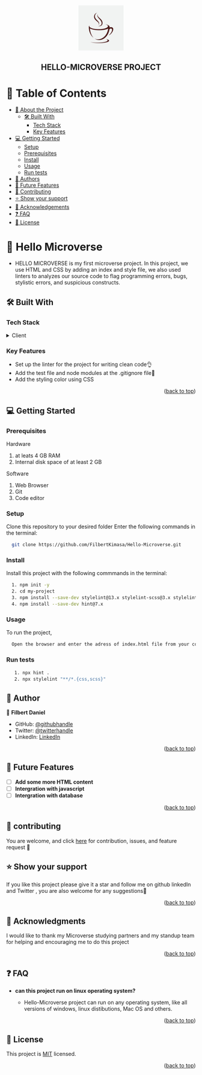 <a name="readme-top"></a>

<div align="center">
  <img src="./coffee-logo.png" alt="logo" width="120"  height="auto" />
  <br/>

  <h2><b>HELLO-MICROVERSE PROJECT</b></h2>

</div>

# 📗 Table of Contents

- [📖 About the Project](#about-project)
  - [🛠 Built With](#built-with)
    - [Tech Stack](#tech-stack)
    - [Key Features](#key-features)
- [💻 Getting Started](#getting-started)
  - [Setup](#setup)
  - [Prerequisites](#prerequisites)
  - [Install](#install)
  - [Usage](#usage)
  - [Run tests](#run-tests)
- [👥 Authors](#authors)
- [🔭 Future Features](#future-features)
- [🤝 Contributing](#contributing)
- [⭐️ Show your support](#support)
- [🙏 Acknowledgements](#acknowledgements)
- [❓ FAQ](#faq)
- [📝 License](#license)

# 📖 Hello Microverse <a name="about-project"></a>

- HELLO MICROVERSE is my first microverse project. In this project, we use HTML and CSS by adding an index and style file, we also used linters to analyzes our source code to flag programming errors, bugs, stylistic errors, and suspicious constructs.

## 🛠 Built With <a name="built-with"></a>

### Tech Stack <a name="tech-stack"></a>

<details>
  <summary>Client</summary>
  <ul>
    <li><a href="https://html.spec.whatwg.org/">HTML</a></li>
    <li><a href="https://www.w3.org/TR/CSS/#css">CSS</a></li>
  </ul>
</details>

### Key Features <a name="key-features"></a>

- Set up the linter for the project for writing clean code👌
- Add the test file and node modules at the .gitignore file🚀
- Add the styling color using CSS

<p align="right">(<a href="#readme-top">back to top</a>)</p>

## 💻 Getting Started <a name="getting-started"></a>

### Prerequisites

Hardware

1. at leats 4 GB RAM
2. Internal disk space of at least 2 GB

Software

1. Web Browser
2. Git
3. Code editor

### Setup

Clone this repository to your desired folder Enter the following commands in the terminal:

```sh
  git clone https://github.com/FilbertKimasa/Hello-Microverse.git
```

### Install

Install this project with the following commmands in the terminal:

```sh
  1. npm init -y
  2. cd my-project
  3. npm install --save-dev stylelint@13.x stylelint-scss@3.x stylelint-config-standard@21.x stylelint-csstree-validator@1.x
  4. npm install --save-dev hint@7.x
```

### Usage

To run the project,

```sh
  Open the browser and enter the adress of index.html file from your computer/server
```

### Run tests

```sh
   1. npx hint .
   2. npx stylelint "**/*.{css,scss}"
```

## 👥 Author <a name="authors"></a>

👤 **Filbert Daniel**

- GitHub: [@githubhandle](https://github.com/FilbertKimasa)
- Twitter: [@twitterhandle](https://twitter.com/filbertdan67)
- LinkedIn: [LinkedIn](https://www.linkedin.com/in/filbert-daniel-32b118143)

<p align="right">(<a href="#readme-top">back to top</a>)</p>

## 🔭 Future Features <a name="future-features"></a>

- [ ] **Add some more HTML content**
- [ ] **Intergration with javascript**
- [ ] **Intergration with database**

<p align="right">(<a href="#readme-top">back to top</a>)</p>

## 🤝 contributing <a name="contributing"></a>

You are welcome, and click <a href="https://github.com/FilbertKimasa/Hello-Microverse/issues">here</a> for contribution, issues, and feature request 🙏

## ⭐️ Show your support <a name="support"></a>

If you like this project please give it a star and follow me on github linkedIn and Twitter
, you are also welcome for any suggestions🙏

<p align="right">(<a href="#readme-top">back to top</a>)</p>

## 🙏 Acknowledgments <a name="acknowledgements"></a>

I would like to thank my Microverse studying partners and my standup team for helping and encouraging me to do this project

<p align="right">(<a href="#readme-top">back to top</a>)</p>

## ❓ FAQ <a name="faq"></a>

- **can this project run on linux operating system?**

  - Hello-Microverse project can run on any operating system, like all versions of windows, linux distibutions, Mac OS and others.

<p align="right">(<a href="#readme-top">back to top</a>)</p>

## 📝 License <a name="license"></a>

This project is [MIT](./MIT.md) licensed.

<p align="right">(<a href="#readme-top">back to top</a>)</p>
